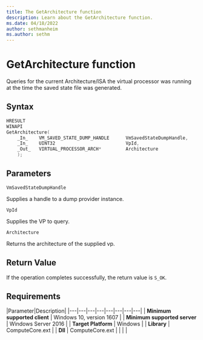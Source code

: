 ```yaml
---
title: The GetArchitecture function
description: Learn about the GetArchitecture function.
ms.date: 04/18/2022
author: sethmanheim
ms.author: sethm
---
```


# GetArchitecture function

Queries for the current Architecture/ISA the virtual processor was running at the time the saved state file was generated.

## Syntax

```C
HRESULT
WINAPI
GetArchitecture(
    _In_    VM_SAVED_STATE_DUMP_HANDLE      VmSavedStateDumpHandle,
    _In_    UINT32                          VpId,
    _Out_   VIRTUAL_PROCESSOR_ARCH*         Architecture
    );
```
## Parameters

`VmSavedStateDumpHandle`

Supplies a handle to a dump provider instance.

`VpId`

Supplies the VP to query.

`Architecture`

Returns the architecture of the supplied vp.

## Return Value

If the operation completes successfully, the return value is `S_OK`.

## Requirements

|Parameter|Description|
|---|---|---|---|---|---|---|---|
| **Minimum supported client** | Windows 10, version 1607 |
| **Minimum supported server** | Windows Server 2016 |
| **Target Platform** | Windows |
| **Library** | ComputeCore.ext |
| **Dll** | ComputeCore.ext |
|    |    |
